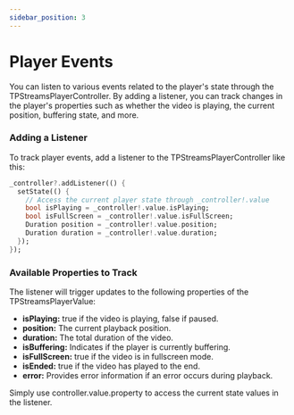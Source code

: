 ```yaml
---
sidebar_position: 3
---
```



# Player Events

You can listen to various events related to the player's state through the TPStreamsPlayerController. By adding a listener, you can track changes in the player's properties such as whether the video is playing, the current position, buffering state, and more.

### Adding a Listener

To track player events, add a listener to the TPStreamsPlayerController like this:

```dart
_controller?.addListener(() {
  setState(() {
    // Access the current player state through _controller!.value
    bool isPlaying = _controller!.value.isPlaying;
    bool isFullScreen = _controller!.value.isFullScreen;
    Duration position = _controller!.value.position;
    Duration duration = _controller!.value.duration;
  });
});
```

### Available Properties to Track

The listener will trigger updates to the following properties of the TPStreamsPlayerValue:
- **isPlaying:** true if the video is playing, false if paused.
- **position:** The current playback position.
- **duration:** The total duration of the video.
- **isBuffering:** Indicates if the player is currently buffering.
- **isFullScreen:** true if the video is in fullscreen mode.
- **isEnded:** true if the video has played to the end.
- **error:** Provides error information if an error occurs during playback.

Simply use controller.value.property to access the current state values in the listener.